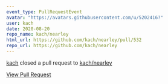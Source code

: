 ```yaml
---
event_type: PullRequestEvent
avatar: "https://avatars.githubusercontent.com/u/5202416?"
user: kach
date: 2020-08-20
repo_name: kach/nearley
html_url: https://github.com/kach/nearley/pull/532
repo_url: https://github.com/kach/nearley
---
```


<a href='https://github.com/kach' target='_blank'>kach</a> closed a pull request to <a href='https://github.com/kach/nearley' target='_blank'>kach/nearley</a>

<a href='https://github.com/kach/nearley/pull/532' target='_blank'>View Pull Request</a>